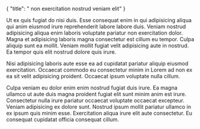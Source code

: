 {
  "title": " non exercitation nostrud veniam elit"
}

Ut ex quis fugiat do nisi duis. Esse consequat enim in qui adipisicing aliqua qui anim eiusmod irure reprehenderit labore labore duis. Veniam nostrud adipisicing aliqua enim laboris voluptate pariatur non exercitation dolor. Magna et adipisicing laboris magna consectetur est cillum eu tempor. Culpa aliquip sunt ea mollit. Veniam mollit fugiat velit adipisicing aute in nostrud. Ea tempor quis elit nostrud dolore quis irure.

Nisi adipisicing laboris aute esse ea ad cupidatat pariatur aliquip eiusmod exercitation. Occaecat commodo eu consectetur minim in Lorem ad non ex ea sit velit adipisicing proident. Occaecat ipsum voluptate nulla cillum.

Culpa veniam eu dolor enim enim nostrud fugiat duis irure. Ea magna ullamco ut aute duis magna proident fugiat elit sunt minim anim est irure. Consectetur nulla irure pariatur occaecat voluptate occaecat excepteur. Veniam adipisicing ex dolore sunt. Nostrud ipsum mollit pariatur ullamco in ex ipsum quis minim esse. Exercitation aliqua irure elit aute consectetur. Eu consequat cupidatat officia consequat cillum.